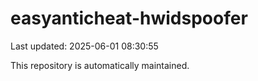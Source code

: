 # easyanticheat-hwidspoofer

Last updated: 2025-06-01 08:30:55

This repository is automatically maintained.
